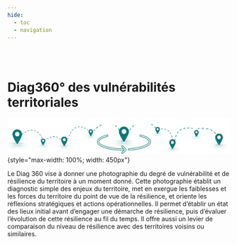 ```yaml
---
hide:
  - toc
  - navigation
---
```



<br><br>

# Diag360° des vulnérabilités territoriales


![logo-accueil](https://github.com/Konsilion/diag360/blob/master/mkdocs/media/Bandeau_Diag360.png?raw=true){style="max-width: 100%; width: 450px"}


Le Diag 360 vise à donner une photographie du degré de vulnérabilité et de résilience du territoire à un moment donné. Cette photographie établit un diagnostic simple des enjeux du territoire, met en exergue les faiblesses et les forces du territoire du point de vue de la résilience, et oriente les réflexions stratégiques et actions opérationnelles. Il permet d’établir un état des lieux initial avant d’engager une démarche de résilience, puis d’évaluer l’évolution de cette résilience au fil du temps. Il offre aussi un levier de comparaison du niveau de résilience avec des territoires voisins ou similaires.
